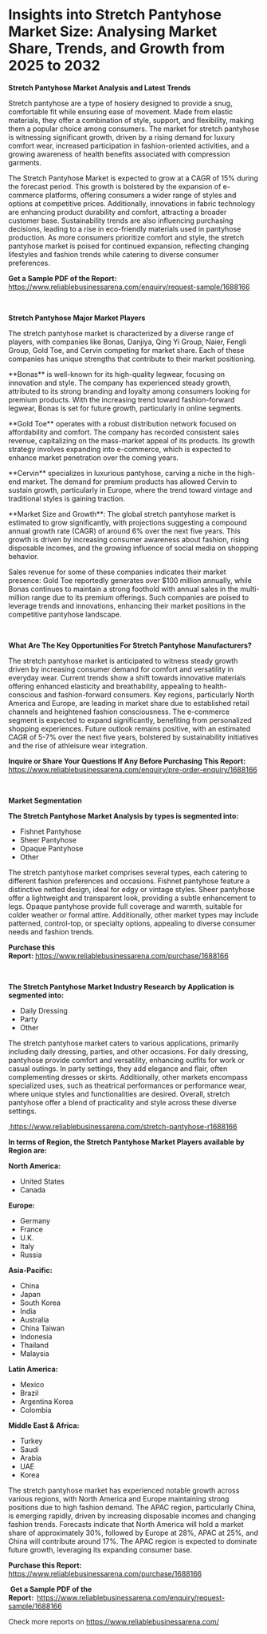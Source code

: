 <p><h1>Insights into Stretch Pantyhose Market Size: Analysing Market Share, Trends, and Growth from 2025 to 2032</h1></p><p><strong>Stretch Pantyhose Market Analysis and Latest Trends</strong></p>
<p><p>Stretch pantyhose are a type of hosiery designed to provide a snug, comfortable fit while ensuring ease of movement. Made from elastic materials, they offer a combination of style, support, and flexibility, making them a popular choice among consumers. The market for stretch pantyhose is witnessing significant growth, driven by a rising demand for luxury comfort wear, increased participation in fashion-oriented activities, and a growing awareness of health benefits associated with compression garments.</p><p>The Stretch Pantyhose Market is expected to grow at a CAGR of 15% during the forecast period. This growth is bolstered by the expansion of e-commerce platforms, offering consumers a wider range of styles and options at competitive prices. Additionally, innovations in fabric technology are enhancing product durability and comfort, attracting a broader customer base. Sustainability trends are also influencing purchasing decisions, leading to a rise in eco-friendly materials used in pantyhose production. As more consumers prioritize comfort and style, the stretch pantyhose market is poised for continued expansion, reflecting changing lifestyles and fashion trends while catering to diverse consumer preferences.</p></p>
<p><strong>Get a Sample PDF of the Report:&nbsp;</strong> <a href="https://www.reliablebusinessarena.com/enquiry/request-sample/1688166?utm_campaign=2137&utm_medium=2&utm_source=Github&utm_content=ia&utm_term=04042025&utm_id=stretch-pantyhose">https://www.reliablebusinessarena.com/enquiry/request-sample/1688166</a></p>
<p>&nbsp;</p>
<p><strong>Stretch Pantyhose Major Market Players</strong></p>
<p><p>The stretch pantyhose market is characterized by a diverse range of players, with companies like Bonas, Danjiya, Qing Yi Group, Naier, Fengli Group, Gold Toe, and Cervin competing for market share. Each of these companies has unique strengths that contribute to their market positioning.</p><p>**Bonas** is well-known for its high-quality legwear, focusing on innovation and style. The company has experienced steady growth, attributed to its strong branding and loyalty among consumers looking for premium products. With the increasing trend toward fashion-forward legwear, Bonas is set for future growth, particularly in online segments.</p><p>**Gold Toe** operates with a robust distribution network focused on affordability and comfort. The company has recorded consistent sales revenue, capitalizing on the mass-market appeal of its products. Its growth strategy involves expanding into e-commerce, which is expected to enhance market penetration over the coming years.</p><p>**Cervin** specializes in luxurious pantyhose, carving a niche in the high-end market. The demand for premium products has allowed Cervin to sustain growth, particularly in Europe, where the trend toward vintage and traditional styles is gaining traction.</p><p>**Market Size and Growth**: The global stretch pantyhose market is estimated to grow significantly, with projections suggesting a compound annual growth rate (CAGR) of around 6% over the next five years. This growth is driven by increasing consumer awareness about fashion, rising disposable incomes, and the growing influence of social media on shopping behavior.</p><p>Sales revenue for some of these companies indicates their market presence: Gold Toe reportedly generates over $100 million annually, while Bonas continues to maintain a strong foothold with annual sales in the multi-million range due to its premium offerings. Such companies are poised to leverage trends and innovations, enhancing their market positions in the competitive pantyhose landscape.</p></p>
<p>&nbsp;</p>
<p><strong>What Are The Key Opportunities For Stretch Pantyhose Manufacturers?</strong></p>
<p><p>The stretch pantyhose market is anticipated to witness steady growth driven by increasing consumer demand for comfort and versatility in everyday wear. Current trends show a shift towards innovative materials offering enhanced elasticity and breathability, appealing to health-conscious and fashion-forward consumers. Key regions, particularly North America and Europe, are leading in market share due to established retail channels and heightened fashion consciousness. The e-commerce segment is expected to expand significantly, benefiting from personalized shopping experiences. Future outlook remains positive, with an estimated CAGR of 5-7% over the next five years, bolstered by sustainability initiatives and the rise of athleisure wear integration.</p></p>
<p><strong>Inquire or Share Your Questions If Any Before Purchasing This Report:</strong> <a href="https://www.reliablebusinessarena.com/enquiry/pre-order-enquiry/1688166?utm_campaign=2137&utm_medium=2&utm_source=Github&utm_content=ia&utm_term=04042025&utm_id=stretch-pantyhose">https://www.reliablebusinessarena.com/enquiry/pre-order-enquiry/1688166</a></p>
<p>&nbsp;</p>
<p><strong>Market Segmentation</strong></p>
<p><strong>The Stretch Pantyhose Market Analysis by types is segmented into:</strong></p>
<p><ul><li>Fishnet Pantyhose</li><li>Sheer Pantyhose</li><li>Opaque Pantyhose</li><li>Other</li></ul></p>
<p><p>The stretch pantyhose market comprises several types, each catering to different fashion preferences and occasions. Fishnet pantyhose feature a distinctive netted design, ideal for edgy or vintage styles. Sheer pantyhose offer a lightweight and transparent look, providing a subtle enhancement to legs. Opaque pantyhose provide full coverage and warmth, suitable for colder weather or formal attire. Additionally, other market types may include patterned, control-top, or specialty options, appealing to diverse consumer needs and fashion trends.</p></p>
<p><strong>Purchase this Report:&nbsp;</strong><a href="https://www.reliablebusinessarena.com/purchase/1688166?utm_campaign=2137&utm_medium=2&utm_source=Github&utm_content=ia&utm_term=04042025&utm_id=stretch-pantyhose">https://www.reliablebusinessarena.com/purchase/1688166</a></p>
<p>&nbsp;</p>
<p><strong>The Stretch Pantyhose Market Industry Research by Application is segmented into:</strong></p>
<p><ul><li>Daily Dressing</li><li>Party</li><li>Other</li></ul></p>
<p><p>The stretch pantyhose market caters to various applications, primarily including daily dressing, parties, and other occasions. For daily dressing, pantyhose provide comfort and versatility, enhancing outfits for work or casual outings. In party settings, they add elegance and flair, often complementing dresses or skirts. Additionally, other markets encompass specialized uses, such as theatrical performances or performance wear, where unique styles and functionalities are desired. Overall, stretch pantyhose offer a blend of practicality and style across these diverse settings.</p></p>
<p><a href="https://www.reliablebusinessarena.com/stretch-pantyhose-r1688166?utm_campaign=2137&utm_medium=2&utm_source=Github&utm_content=ia&utm_term=04042025&utm_id=stretch-pantyhose">&nbsp;https://www.reliablebusinessarena.com/stretch-pantyhose-r1688166</a></p>
<p><strong>In terms of Region, the Stretch Pantyhose Market Players available by Region are:</strong></p>
<p>
    <p> <strong> North America: </strong>
        <ul>
            <li>United States</li>
            <li>Canada</li>
        </ul>
        </p> 
    <p> <strong> Europe: </strong>
        <ul>
            <li>Germany</li>
            <li>France</li>
            <li>U.K.</li>
            <li>Italy</li>
            <li>Russia</li>
        </ul>
        </p> 
    <p> <strong> Asia-Pacific: </strong>
        <ul>
            <li>China</li>
            <li>Japan</li>
            <li>South Korea</li>
            <li>India</li>
            <li>Australia</li>
            <li>China Taiwan</li>
            <li>Indonesia</li>
            <li>Thailand</li>
            <li>Malaysia</li>
        </ul>
        </p> 
    <p> <strong> Latin America: </strong>
        <ul>
            <li>Mexico</li>
            <li>Brazil</li>
            <li>Argentina Korea</li>
            <li>Colombia</li>
        </ul>
        </p> 
    <p> <strong> Middle East & Africa: </strong>
        <ul>
            <li>Turkey</li>
            <li>Saudi</li>
            <li>Arabia</li>
            <li>UAE</li>
            <li>Korea</li>
        </ul>
    </p>
    </p>
<p><p>The stretch pantyhose market has experienced notable growth across various regions, with North America and Europe maintaining strong positions due to high fashion demand. The APAC region, particularly China, is emerging rapidly, driven by increasing disposable incomes and changing fashion trends. Forecasts indicate that North America will hold a market share of approximately 30%, followed by Europe at 28%, APAC at 25%, and China will contribute around 17%. The APAC region is expected to dominate future growth, leveraging its expanding consumer base.</p></p>
<p><strong>Purchase this Report: </strong><a href="https://www.reliablebusinessarena.com/purchase/1688166?utm_campaign=2137&utm_medium=2&utm_source=Github&utm_content=ia&utm_term=04042025&utm_id=stretch-pantyhose">https://www.reliablebusinessarena.com/purchase/1688166</a></p>
<p>&nbsp;<strong>Get a Sample PDF of the Report:&nbsp;&nbsp;</strong><a href="https://www.reliablebusinessarena.com/enquiry/request-sample/1688166?utm_campaign=2137&utm_medium=2&utm_source=Github&utm_content=ia&utm_term=04042025&utm_id=stretch-pantyhose">https://www.reliablebusinessarena.com/enquiry/request-sample/1688166</a></p>
<p><strong></strong></p>
<p>Check more reports on <a href="https://www.reliablebusinessarena.com/?utm_campaign=2137&utm_medium=2&utm_source=Github&utm_content=ia&utm_term=04042025&utm_id=stretch-pantyhose">https://www.reliablebusinessarena.com/</a></p>